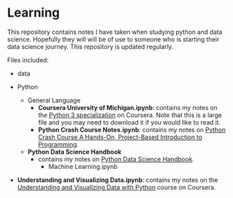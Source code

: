 # Learning

This repository contains notes I have taken when studying python and data science. Hopefully they will will be of use to someone who is starting their data science journey. This repository is updated regularly. 

Files included: 
- data 
- Python
	- General Language
	 	- **Coursera University of Michigan.ipynb**: contains my notes on the [Python 3 specialization](https://www.coursera.org/specializations/python-3-programming) on Coursera. Note that this is a large file and you may need to download it if you would like to read it. 
		- **Python Crash Course Notes.ipynb**: contains my notes on [Python Crash Course A Hands-On, Project-Based Introduction to Programming](https://www.amazon.com/Python-Crash-Course-Hands-Project-Based/dp/1593276036). 
	- **Python Data Science Handbook**
		- contains my notes on [Python Data Science Handbook](https://jakevdp.github.io/PythonDataScienceHandbook/).
			- 	Machine Learning.ipynb
			
- **Understanding and Visualizing Data.ipynb**: contains my notes on the [Understanding and Visualizing Data with Python](https://www.coursera.org/learn/understanding-visualization-data?) course on Coursera.
